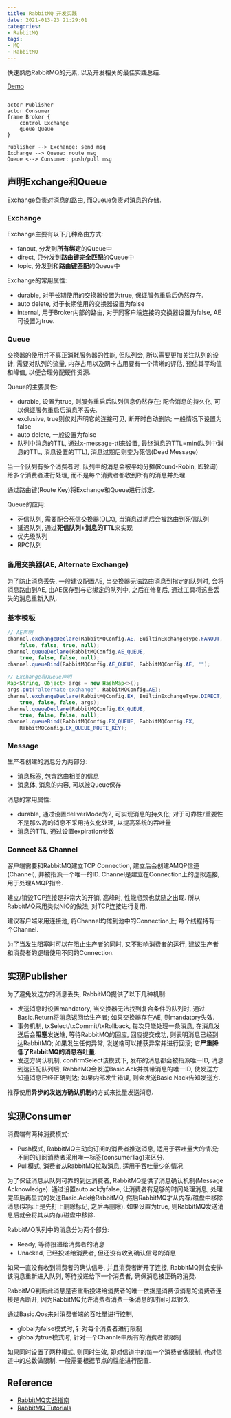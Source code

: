 ```yaml
---
title: RabbitMQ 开发实践
date: 2021-013-23 21:29:01
categories: 
- RabbitMQ
tags:
- MQ
- RabbitMQ
---
```


快速熟悉RabbitMQ的元素, 以及开发相关的最佳实践总结.

[Demo](https://github.com/xiayy860612/study/tree/release/rabbitmq/mq/rabbitmq/rabbitmq-practice)

<!-- more -->

```plantuml

actor Publisher
actor Consumer
frame Broker {
    control Exchange
    queue Queue
}

Publisher --> Exchange: send msg
Exchange --> Queue: route msg
Queue <--> Consumer: push/pull msg

```

## 声明Exchange和Queue

Exchange负责对消息的路由, 而Queue负责对消息的存储.

### Exchange

Exchange主要有以下几种路由方式:
- fanout, 分发到**所有绑定**的Queue中
- direct, 只分发到**路由键完全匹配**的Queue中
- topic, 分发到和**路由键匹配**的Queue中

Exchange的常用属性:
- durable, 对于长期使用的交换器设置为true, 保证服务重启后仍然存在.
- auto delete, 对于长期使用的交换器设置为false
- internal, 用于Broker内部的路由, 对于同客户端连接的交换器设置为false, AE可设置为true.

### Queue

交换器的使用并不真正消耗服务器的性能, 
但队列会, 所以需要更加关注队列的设计,
需要对队列的流量, 内存占用以及网卡占用要有一个清晰的评估, 
预估其平均值和峰值, 以便合理分配硬件资源.

Queue的主要属性:
- durable, 设置为true, 则服务重启后队列信息仍然存在; 
配合消息的持久化, 可以保证服务重启后消息不丢失.
- exclusive, true则仅对声明它的连接可见, 断开时自动删除;
一般情况下设置为false
- auto delete, 一般设置为false
- 队列中消息的TTL, 通过x-message-ttl来设置, 
最终消息的TTL=min(队列中消息的TTL, 消息设置的TTL),
消息过期后则变为死信(Dead Message)

当一个队列有多个消费者时, 队列中的消息会被平均分摊(Round-Robin, 即轮询)
给多个消费者进行处理, 而不是每个消费者都收到所有的消息并处理.

通过路由键(Route Key)将Exchange和Queue进行绑定.

Queue的应用:
- 死信队列, 需要配合死信交换器(DLX), 当消息过期后会被路由到死信队列
- 延迟队列, 通过**死信队列+消息的TTL**来实现
- 优先级队列
- RPC队列

### 备用交换器(AE, Alternate Exchange)

为了防止消息丢失, 一般建议配置AE,
当交换器无法路由消息到指定的队列时, 会将消息路由到AE, 
由AE保存到与它绑定的队列中, 
之后在修复后, 通过工具将这些丢失的消息重新入队.

### 基本模板

```java
// AE声明
channel.exchangeDeclare(RabbitMQConfig.AE, BuiltinExchangeType.FANOUT,
    false, false, true, null);
channel.queueDeclare(RabbitMQConfig.AE_QUEUE,
    true, false, false, null);
channel.queueBind(RabbitMQConfig.AE_QUEUE, RabbitMQConfig.AE, "");

// Exchange和Queue声明
Map<String, Object> args = new HashMap<>();
args.put("alternate-exchange", RabbitMQConfig.AE);
channel.exchangeDeclare(RabbitMQConfig.EX, BuiltinExchangeType.DIRECT,
    true, false, false, args);
channel.queueDeclare(RabbitMQConfig.EX_QUEUE,
    true, false, false, null);
channel.queueBind(RabbitMQConfig.EX_QUEUE, RabbitMQConfig.EX, 
    RabbitMQConfig.EX_QUEUE_ROUTE_KEY);
```

### Message

生产者创建的消息分为两部分:
- 消息标签, 包含路由相关的信息
- 消息体, 消息的内容, 可以被Queue保存

消息的常用属性:
- durable, 通过设置deliverMode为2, 可实现消息的持久化;
对于可靠性/重要性不是那么高的消息不采用持久化处理, 以提高系统的吞吐量
- 消息的TTL, 通过设置expiration参数

### Connect && Channel

客户端需要和RabbitMQ建立TCP Connection, 建立后会创建AMQP信道(Channel),
并被指派一个唯一的ID. 
Channel是建立在Connection上的虚拟连接, 用于处理AMQP指令.

建立/销毁TCP连接是非常大的开销, 高峰时, 性能瓶颈也就随之出现.
所以RabbitMQ采用类似NIO的做法, 对TCP连接进行复用.

建议客户端采用连接池, 将Channel均摊到池中的Connection上;
每个线程持有一个Channel.

为了当发生阻塞时可以在阻止生产者的同时, 又不影响消费者的运行,
建议生产者和消费者的逻辑使用不同的Connection.

## 实现Publisher

为了避免发送方的消息丢失, RabbitMQ提供了以下几种机制:
- 发送消息时设置mandatory, 当交换器无法找到复合条件的队列时, 通过Basic.Return将消息返回给生产者;
如果交换器存在AE, 则mandatory失效.
- 事务机制, txSelect/txCommit/txRollback, 每次只能处理一条消息, 
在消息发送后会**阻塞**发送端, 等待RabbitMQ的回应, 
回应提交成功, 则表明消息已经到达RabbitMQ;
如果发生任何异常, 发送端可以捕获异常并进行回滚;
它**严重降低了RabbitMQ的消息吞吐量**.
- 发送方确认机制, confirmSelect该模式下, 发布的消息都会被指派唯一ID,
消息到达匹配队列后, RabbitMQ会发送Basic.Ack并携带消息的唯一ID, 使发送方知道消息已经正确到达;
如果内部发生错误, 则会发送Basic.Nack告知发送方.

推荐使用**异步的发送方确认机制**的方式来批量发送消息.

## 实现Consumer

消费端有两种消费模式:
- Push模式, RabbitMQ主动向订阅的消费者推送消息, 适用于吞吐量大的情况;
不同的订阅消费者采用唯一标签(consumerTag)来区分.
- Pull模式, 消费者从RabbitMQ拉取消息, 适用于吞吐量少的情况

为了保证消息从队列可靠的到达消费者, RabbitMQ提供了消息确认机制(Message Acknowledge).
通过设置auto ack为false, 让消费者有足够的时间处理消息, 
处理完毕后再显式的发送Basic.Ack给RabbitMQ, 
然后RabbitMQ才从内存/磁盘中移除消息(实际上是先打上删除标记, 之后再删除).
如果设置为true, 则RabbitMQ发送消息后就会将其从内存/磁盘中移除.

RabbitMQ队列中的消息分为两个部分:
- Ready, 等待投递给消费者的消息
- Unacked, 已经投递给消费者, 但还没有收到确认信号的消息

如果一直没有收到消费者的确认信号, 并且消费者断开了连接, 
RabbitMQ则会安排该消息重新进入队列, 等待投递给下一个消费者, 
确保消息被正确的消费.

RabbitMQ判断此消息是否重新投递给消费者的唯一依据是消费该消息的消费者连接是否断开, 
因为RabbitMQ允许消费者消费一条消息的时间可以很久.

通过Basic.Qos来对消费者端的吞吐量进行控制,
- global为false模式时, 针对每个消费者进行限制
- global为true模式时, 针对一个Channle中所有的消费者做限制

如果同时设置了两种模式, 则同时生效, 
即对信道中的每一个消费者做限制, 也对信道中的总数做限制.
一般需要根据节点的性能进行配置.


## Reference

- [RabbitMQ实战指南](https://book.douban.com/subject/27591386/)
- [RabbitMQ Tutorials](https://www.rabbitmq.com/getstarted.html)